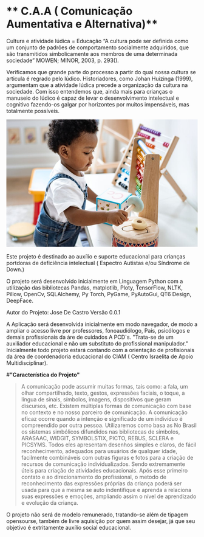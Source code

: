 # ** C.A.A ( Comunicação Aumentativa e Alternativa)**


Cultura e atividade lúdica = Educação
“A cultura pode ser definida como um conjunto de padrões de comportamento socialmente adquiridos, que são transmitidos simbolicamente aos membros de uma determinada sociedade” MOWEN; MINOR, 2003, p. 293(). 

Verificamos que grande parte do processo a partir do qual nossa cultura se articula é regrado pelo lúdico. Historiadores, como Johan Huizinga (1999), argumentam que a atividade lúdica precede a organização da cultura na sociedade. Com isso entendemos que, ainda mais para crianças o manuseio do lúdico é capaz de levar o desenvolvimento intelectual e cognitivo fazendo-os galgar por horizontes por muitos impensáveis, mas totalmente possíveis.


<img src=".github/workflows/shutterstock_1234278556.jpg">

Este projeto é destinado ao auxílio e suporte educacional para crianças portdoras de deficiência intelectual ( Espectro Autistas e/ou Síndrome de Down.)

O projeto será desenvolvido inicialmente em Linguagem Python com a utilização das bibliotecas Pandas, matplotlib, Ploty, TensorFlow, NLTK, Pillow, OpenCv, SQLAlchemy, Py Torch, PyGame, PyAutoGui, QT6 Design, DeepFace.

Autor do Projeto: Jose De Castro
Versão 0.0.1

A Aplicação será desenvolvida inicialmente em modo navegador, de modo a ampliar o acesso livre por professores, fonoaudiólogo, Pais, psicólogos e demais profissionais da áre de cuidados A PCD`s.
"Trata-se de um auxiliador educacional e não um substituto do profissional manipulador."
Inicialmente todo projeto estará contando com a orientação de profisionais da área de coordenadoria educacional do CIAM ( Centro Israelita de Apoio Multidisciplinar).

#**"Característica do Projeto"**

> A comunicação pode assumir muitas formas, tais como: a fala, um olhar compartilhado, texto, gestos, expressões faciais, o toque, a língua de sinais, símbolos, imagens, dispositivos que geram discursos, etc. Existem múltiplas formas de comunicação com base no contexto e no nosso parceiro de comunicação. A comunicação eficaz ocorre quando a intenção e significado de um indivíduo é compreendido por outra pessoa.
Utilizaremos como basa as No Brasil os sistemas simbólicos difundidos nas  bibliotecas de símbolos, ARASAAC, WIDGIT, SYMBOLSTIX, PICTO, REBUS, SCLERA e PICSYMS. Todos eles apresentam desenhos simples e claros, de fácil reconhecimento, adequados para usuários de qualquer idade, facilmente combináveis com outras figuras e fotos para a criação de recursos de comunicação individualizados. Sendo extremamente úteis para criação de atividades educacionais. Após esse primeiro contato e ao direcionamento do profissional, o metodo de reconhecimento das expressões próprias da criança poderá ser usada para que a mesma se auto indentifique e aprenda a relaciona suas expressões e emoções, ampliando assim o nível de aprendizado e evolução da criança.

O projeto não será de modelo remunerado, tratando-se além de tipagem opensourse, também de livre aquisição por quem assim desejar, já que seu objetivo é extritamente auxílio social educacional.

[^1]: Referências.
[^2]: CESD - Centro Síndrome de Down.
[^3]: USP - Universidade de São Paulo.
[^4]: CTA - Centro Tecnológico de Acessibilidade.
[^5]: Genial Care.
[^6]: Assitiva Tecnologia e Comunicação.
[^7]: 
